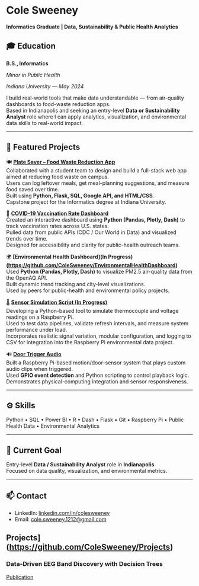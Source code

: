 # Cole Sweeney

**Informatics Graduate | Data, Sustainability & Public Health Analytics**

## 🎓 Education
**B.S., Informatics**

*Minor in Public Health*

*Indiana University — May 2024*

I build real-world tools that make data understandable — from air-quality dashboards to food-waste reduction apps.  
Based in Indianapolis and seeking an entry-level **Data or Sustainability Analyst** role where I can apply analytics, visualization, and environmental data skills to real-world impact.

---

## 🧩 Featured Projects

🍽️ **[Plate Saver – Food Waste Reduction App](https://github.com/ColeSweeney/CapstoneTeam)**  
Collaborated with a student team to design and build a full-stack web app aimed at reducing food waste on campus.  
Users can log leftover meals, get meal-planning suggestions, and measure food saved over time.  
Built using **Python, Flask, SQL, Google API, and HTML/CSS**.  
Capstone project for the Informatics degree at Indiana University.

💉 **[COVID-19 Vaccination Rate Dashboard](https://github.com/ColeSweeney/COVID-Vaccine-Dashboard.git)**  
Created an interactive dashboard using **Python (Pandas, Plotly, Dash)** to track vaccination rates across U.S. states.  
Pulled data from public APIs (CDC / Our World in Data) and visualized trends over time.  
Designed for accessibility and clarity for public-health outreach teams.

🌍 **[Environmental Health Dashboard](In Progress)(https://github.com/ColeSweeney/EnvironmentalHealthDashboard)**  
Used **Python (Pandas, Plotly, Dash)** to visualize PM2.5 air-quality data from the OpenAQ API.  
Built dynamic trend tracking and city-level visualizations.  
Used by peers for public-health and environmental policy projects.

🌡️ **[Sensor Simulation Script (In Progress)](https://github.com/ColeSweeney/PiSensorTests)**  
Developing a Python-based tool to simulate thermocouple and voltage readings on a Raspberry Pi.  
Used to test data pipelines, validate refresh intervals, and measure system performance under load.  
Incorporates realistic signal variation, modular configuration, and logging to CSV for integration into the Raspberry Pi environmental data project.

🔊 **[Door Trigger Audio](https://github.com/ColeSweeney/PiSoundTrigger)**  
Built a Raspberry Pi-based motion/door-sensor system that plays custom audio clips when triggered.  
Used **GPIO event detection** and Python scripting to control playback logic.  
Demonstrates physical-computing integration and sensor responsiveness.

---

## ⚙️ Skills
Python  •  SQL  •  Power BI  •  R  •  Dash  •  Flask  •  Git  •  Raspberry Pi  •  Public Health Data  •  Environmental Analytics

---

## 🎯 Current Goal
Entry-level **Data / Sustainability Analyst** role in **Indianapolis**  
Focused on data quality, visualization, and environmental metrics.

---

## 📫 Contact
- LinkedIn: [linkedin.com/in/colesweeney](https://www.linkedin.com/in/cole-sweeney-976121221/)  
- Email: cole.sweeney.1212@gmail.com


## Projects](https://github.com/ColeSweeney/Projects)
### Data-Driven EEG Band Discovery with Decision Trees
[Publication](https://www.mdpi.com/1424-8220/22/8/3048)

